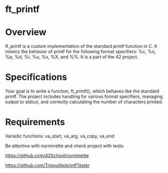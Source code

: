 # ft_printf

# Overview
ft_printf is a custom implementation of the standard printf function in C.
It mimics the behavior of printf for the following format specifiers: %c, %s, %p, %d, %i, %u, %x, %X, and %%. It is a part of the 42 project.

# Specifications
Your goal is to write a function, ft_printf(), which behaves like the standard printf.
The project includes handling for various format specifiers, managing output to stdout, and correctly calculating the number of characters printed.

# Requirements
Variadic functions: va_start, va_arg, va_copy, va_end

Be attentive with norminette and check project with tests:

https://github.com/42School/norminette

https://github.com/Tripouille/printfTester
